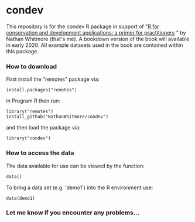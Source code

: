 # condev
This repository is for the condev R package in support of "[R for conservation and development applications: a primer for practitioners](https://www.routledge.com/R-for-Conservation-and-Development-Projects-A-Primer-for-Practitioners/Whitmore/p/book/9780367205485)
" by Nathan Whitmore (that's me). A bookdown version of the book will available in early 2020. All example datasets used in the book are contained within this package.

### How to download
First install the "remotes" package via:
```
install.packages("remotes")
```

in Program R then run:
```
library("remotes") 
install_github("NathanWhitmore/condev")
```

and then load the package via:
```
library("condev")
```

### How to access the data
The data available for use can be viewed by the function:
```
data()
```
To bring a data set (e.g. 'demo1') into the R environment use:
```
data(demo1)
```
### Let me know if you encounter any problems...
